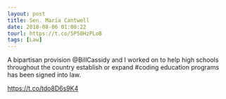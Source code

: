 ```yaml
---
layout: post
title: Sen. Maria Cantwell
date: 2018-08-06 01:00:22
tourl: https://t.co/5P50HzPLoB
tags: [Law]
---
```

A bipartisan provision @BillCassidy and I worked on to help high schools throughout the country establish or expand #coding education programs has been signed into law.

https://t.co/tdo8D6s9K4